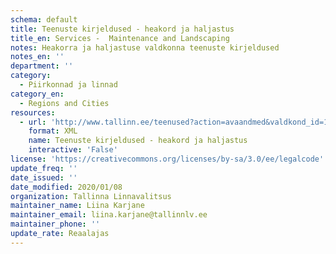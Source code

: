 ```yaml
---
schema: default
title: Teenuste kirjeldused - heakord ja haljastus
title_en: Services -  Maintenance and Landscaping
notes: Heakorra ja haljastuse valdkonna teenuste kirjeldused
notes_en: ''
department: ''
category:
  - Piirkonnad ja linnad
category_en:
  - Regions and Cities
resources:
  - url: 'http://www.tallinn.ee/teenused?action=avaandmed&valdkond_id=13'
    format: XML
    name: Teenuste kirjeldused - heakord ja haljastus
    interactive: 'False'
license: 'https://creativecommons.org/licenses/by-sa/3.0/ee/legalcode'
update_freq: ''
date_issued: ''
date_modified: 2020/01/08
organization: Tallinna Linnavalitsus
maintainer_name: Liina Karjane
maintainer_email: liina.karjane@tallinnlv.ee
maintainer_phone: ''
update_rate: Reaalajas
---
```

